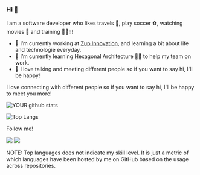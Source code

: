 ### Hi 👋
I am a software developer who likes travels 🌴, play soccer ⚽, watching movies 🎥 and training 🏋🏻!!!

- 🔭 I’m currently working at [Zup Innovation](https://www.zup.com.br/), and learning a bit about life and technologie everyday.
- 🌱 I’m currently learning Hexagonal Architecture 👨‍🔧 to help my team on work.
- 👯 I love talking and meeting different people so if you want to say hi, I'll be happy!

I love connecting with different people so if you want to say hi, I'll be happy to meet you more!

![YOUR github stats](https://github-readme-stats.vercel.app/api?username=Tales313)

![Top Langs](https://github-readme-stats.vercel.app/api/top-langs/?username=dexternatan&hide=TeX&layout=compact)

Follow me!

[<img src="https://img.shields.io/badge/linkedin-%230077B5.svg?&style=for-the-badge&logo=linkedin&logoColor=white" />](https://www.linkedin.com/in/tales-medeiros/) [<img src = "https://img.shields.io/badge/instagram-%23E4405F.svg?&style=for-the-badge&logo=instagram&logoColor=white">](https://www.instagram.com/taless.98/)

NOTE: Top languages does not indicate my skill level. It is just a metric of which languages have been hosted by me on GitHub based on the usage across repositories.

<!--
**Tales313/Tales313** is a ✨ _special_ ✨ repository because its `README.md` (this file) appears on your GitHub profile.

Here are some ideas to get you started:

- 🔭 I’m currently working on ...
- 🌱 I’m currently learning ...
- 👯 I’m looking to collaborate on ...
- 🤔 I’m looking for help with ...
- 💬 Ask me about ...
- 📫 How to reach me: ...
- 😄 Pronouns: ...
- ⚡ Fun fact: ...
-->
